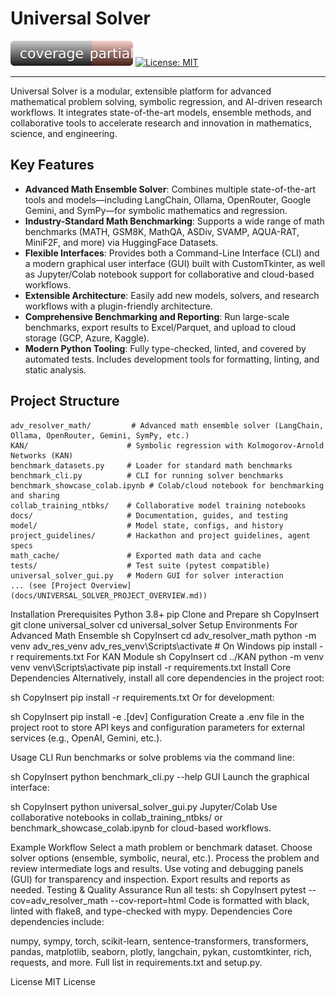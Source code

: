 # Universal Solver

[![Test Coverage](./coverage.svg)](./htmlcov/index.html)
[![License: MIT](https://img.shields.io/badge/License-MIT-yellow.svg)](./LICENSE)

---

Universal Solver is a modular, extensible platform for advanced mathematical problem solving, symbolic regression, and AI-driven research workflows. It integrates state-of-the-art models, ensemble methods, and collaborative tools to accelerate research and innovation in mathematics, science, and engineering.

## Key Features

- **Advanced Math Ensemble Solver**: Combines multiple state-of-the-art tools and models—including LangChain, Ollama, OpenRouter, Google Gemini, and SymPy—for symbolic mathematics and regression.
- **Industry-Standard Math Benchmarking**: Supports a wide range of math benchmarks (MATH, GSM8K, MathQA, ASDiv, SVAMP, AQUA-RAT, MiniF2F, and more) via HuggingFace Datasets.
- **Flexible Interfaces**: Provides both a Command-Line Interface (CLI) and a modern graphical user interface (GUI) built with CustomTkinter, as well as Jupyter/Colab notebook support for collaborative and cloud-based workflows.
- **Extensible Architecture**: Easily add new models, solvers, and research workflows with a plugin-friendly architecture.
- **Comprehensive Benchmarking and Reporting**: Run large-scale benchmarks, export results to Excel/Parquet, and upload to cloud storage (GCP, Azure, Kaggle).
- **Modern Python Tooling**: Fully type-checked, linted, and covered by automated tests. Includes development tools for formatting, linting, and static analysis.

## Project Structure

```text
adv_resolver_math/         # Advanced math ensemble solver (LangChain, Ollama, OpenRouter, Gemini, SymPy, etc.)
KAN/                      # Symbolic regression with Kolmogorov-Arnold Networks (KAN)
benchmark_datasets.py     # Loader for standard math benchmarks
benchmark_cli.py          # CLI for running solver benchmarks
benchmark_showcase_colab.ipynb # Colab/cloud notebook for benchmarking and sharing
collab_training_ntbks/    # Collaborative model training notebooks
docs/                     # Documentation, guides, and testing
model/                    # Model state, configs, and history
project_guidelines/       # Hackathon and project guidelines, agent specs
math_cache/               # Exported math data and cache
tests/                    # Test suite (pytest compatible)
universal_solver_gui.py   # Modern GUI for solver interaction
... (see [Project Overview](docs/UNIVERSAL_SOLVER_PROJECT_OVERVIEW.md))
```

Installation
Prerequisites
Python 3.8+
pip
Clone and Prepare
sh
CopyInsert
git clone <repo-url> universal_solver
cd universal_solver
Setup Environments
For Advanced Math Ensemble
sh
CopyInsert
cd adv_resolver_math
python -m venv adv_res_venv
adv_res_venv\Scripts\activate  # On Windows
pip install -r requirements.txt
For KAN Module
sh
CopyInsert
cd ../KAN
python -m venv venv
venv\Scripts\activate
pip install -r requirements.txt
Install Core Dependencies
Alternatively, install all core dependencies in the project root:

sh
CopyInsert
pip install -r requirements.txt
Or for development:

sh
CopyInsert
pip install -e .[dev]
Configuration
Create a .env file in the project root to store API keys and configuration parameters for external services (e.g., OpenAI, Gemini, etc.).

Usage
CLI
Run benchmarks or solve problems via the command line:

sh
CopyInsert
python benchmark_cli.py --help
GUI
Launch the graphical interface:

sh
CopyInsert
python universal_solver_gui.py
Jupyter/Colab
Use collaborative notebooks in collab_training_ntbks/ or benchmark_showcase_colab.ipynb for cloud-based workflows.

Example Workflow
Select a math problem or benchmark dataset.
Choose solver options (ensemble, symbolic, neural, etc.).
Process the problem and review intermediate logs and results.
Use voting and debugging panels (GUI) for transparency and inspection.
Export results and reports as needed.
Testing & Quality Assurance
Run all tests:
sh
CopyInsert
pytest --cov=adv_resolver_math --cov-report=html
Code is formatted with black, linted with flake8, and type-checked with mypy.
Dependencies
Core dependencies include:

numpy, sympy, torch, scikit-learn, sentence-transformers, transformers, pandas, matplotlib, seaborn, plotly, langchain, pykan, customtkinter, rich, requests, and more.
Full list in requirements.txt and setup.py.

License
MIT License






